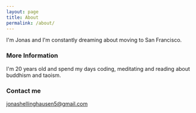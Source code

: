 ```yaml
---
layout: page
title: About
permalink: /about/
---
```


I'm Jonas and I'm constantly dreaming about moving to San Francisco.

### More Information

I'm 20 years old and spend my days coding, meditating and reading about buddhism and taoism.

### Contact me

[jonashellinghausen5@gmail.com](mailto:jonashellinghausen5@gmail.com)
